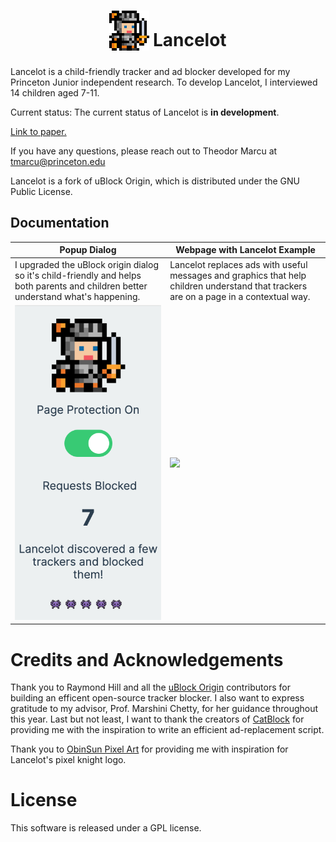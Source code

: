 <h1 align="center">
<sub>
<img  src="https://raw.githubusercontent.com/theodormarcu/Lancelot/master/img/icon_64.png"
      height="64"
      width="64">
</sub>
Lancelot
</h1>

Lancelot is a child-friendly tracker and ad blocker developed for my Princeton Junior independent research. To develop Lancelot, I interviewed 14 children aged 7-11.

Current status: The current status of Lancelot is **in development**.

[Link to paper.](https://theodormarcu.com/docs/TheodorMarcuLancelot.pdf)

If you have any questions, please reach out to Theodor Marcu at tmarcu@princeton.edu

Lancelot is a fork of uBlock Origin, which is distributed under the GNU Public License.

## Documentation

|Popup Dialog|Webpage with Lancelot Example   |
|------------|---|
| I upgraded the uBlock origin dialog so it's child-friendly and helps both parents and children better understand what's happening. |Lancelot replaces ads with useful messages and graphics that help children understand that trackers are on a page in a contextual way.|
|  <img  src="https://raw.githubusercontent.com/theodormarcu/Lancelot/master/img/popup_blocked.png"> |  <img  src="https://raw.githubusercontent.com/theodormarcu/Lancelot/master/imglancelot_page_example.png"> |

# Credits and Acknowledgements

Thank you to Raymond Hill and all the [uBlock Origin](https://github.com/gorhill/uBlock/) contributors for building an efficent open-source tracker blocker. I also want to express gratitude to my advisor, Prof. Marshini Chetty, for her guidance throughout this year. Last but not least, I want to thank the creators of [CatBlock](https://github.com/CatBlock/catblock) for providing me with the inspiration to write an efficient ad-replacement  script.

Thank you to [ObinSun Pixel Art](https://www.zazzle.com/8_bit_knight_16x16_sprite_pixel_art_poster-228987731767650957) for providing me with inspiration for Lancelot's pixel knight logo.

# License

This software is released under a GPL license.
